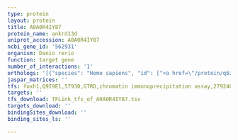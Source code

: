```yaml
---
type: protein
layout: protein
title: A0A0R4IY87
protein_name: ankrd13d
uniprot_accession: A0A0R4IY87
ncbi_gene_id: '562931'
organism: Danio rerio
function: target gene
number_of_interactions: '1'
orthologs: '[{"species": "Homo sapiens", "id": ["<a href=\"/protein/q6ztn6\">Q6ZTN6</a>"]}, {"species": "Mus musculus", "id": ["<a href=\"/protein/q6pd24\">Q6PD24</a>"]}, {"species": "Rattus norvegicus", "id": ["<a href=\"/protein/d3zuj7\">D3ZUJ7</a>"]}, {"species": "Drosophila melanogaster", "id": ["<a href=\"/protein/a8dyi9\">A8DYI9</a>"]}, {"species": "Caenorhabditis elegans", "id": ["<a href=\"/protein/q18099\">Q18099</a>"]}]'
jaspar_matrices: ''
tfs: foxh1,Q9I9E1,57930,GTRD,chromatin immunoprecipitation assay,27924024%5Buid%5D,No
targets: ''
tfs_download: TFLink_tfs_of_A0A0R4IY87.tsv
targets_download: ''
bindingSites_download: ''
binding_sites_ls: ''

---
```

